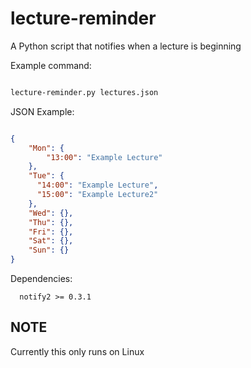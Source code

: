 # lecture-reminder

A Python script that notifies when a lecture is beginning

Example command:

```cmd

lecture-reminder.py lectures.json

```

JSON Example:

```json

{
    "Mon": {
        "13:00": "Example Lecture"
    },
    "Tue": {
      "14:00": "Example Lecture",
      "15:00": "Example Lecture2"
    },
    "Wed": {},
    "Thu": {},
    "Fri": {},
    "Sat": {},
    "Sun": {}
}

```

Dependencies:

```
  notify2 >= 0.3.1
```

## NOTE 

Currently this only runs on Linux
